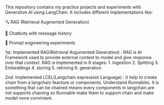 This repository contains my practice projects and experiments with Generative AI using LangChain.
It includes different implementations like:

🔍 RAG (Retrieval Augmented Generation)

💬 Chatbots with message history

🧩 Prompt engineering experiments

1st. Implemented RAG(Retrieval Argumented Generation) : RAG is AI Framework used to provide external context to model and give response over that context. RAG is implemented in 6 stages: 1. Ingestion 2. Splitting 3. Embeddings 4. storing 5. retriving 6. generation

2nd. Implemented LCEL(Langchain expression Language) : it help to create chain from a langchain feacture or components. Understand Runnables. It is something that can be chained means every components in langchain are not supports chaining so Runnable make them to support chain and make model more convinient.
